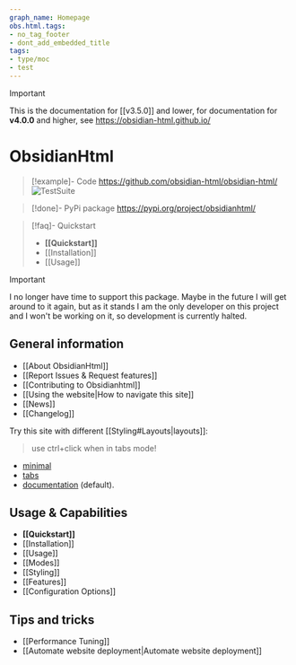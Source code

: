 ```yaml
---
graph_name: Homepage
obs.html.tags:
- no_tag_footer
- dont_add_embedded_title
tags:
- type/moc
- test
---
```


>[!important]
> This is the documentation for [[v3.5.0]] and lower, for documentation for **v4.0.0** and higher, see https://obsidian-html.github.io/

# ObsidianHtml
> [!example]- Code
> https://github.com/obsidian-html/obsidian-html/  ![TestSuite](https://github.com/obsidian-html/obsidian-html/actions/workflows/test.yml/badge.svg)

> [!done]- PyPi package
> https://pypi.org/project/obsidianhtml/

> [!faq]- Quickstart
> - **[[Quickstart]]**
> - [[Installation]]
> - [[Usage]]

>[!important]
> I no longer have time to support this package. Maybe in the future I will get around to it again, but as it stands I am the only developer on this project and I won't be working on it, so development is currently halted.

## General information
- [[About ObsidianHtml]]
- [[Report Issues & Request features]]
- [[Contributing to Obsidianhtml]]
- [[Using the website|How to navigate this site]]
- [[News]]
- [[Changelog]]

Try this site with different [[Styling#Layouts|layouts]]:
> use ctrl+click when in tabs mode!
- [minimal](minimal/index.html)
- [tabs](tabs/index.html)
- [documentation](/v3/index.html) (default).

## Usage & Capabilities
- **[[Quickstart]]**
- [[Installation]]
- [[Usage]]
- [[Modes]]
- [[Styling]]
- [[Features]]
- [[Configuration Options]]

## Tips and tricks
- [[Performance Tuning]]
- [[Automate website deployment|Automate website deployment]] 

